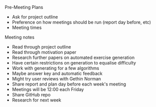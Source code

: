 Pre-Meeting Plans
- Ask for project outline
- Preference on how meetings should be run (report day before, etc)
- Meeting times

Meeting notes
- Read through project outline
- Read through motivation paper
- Research further papers on automated exercise generation
- Have certain restrictions on generation to equalise difficulty
- Work with generating for a few algorithms
- Maybe answer key and automatic feedback
- Might try user reviews with Gethin Norman
- Share report and plan day before each week's meeting
- Meetings will be 12:00 each Friday
- Share GitHub repo
- Research for next week 
